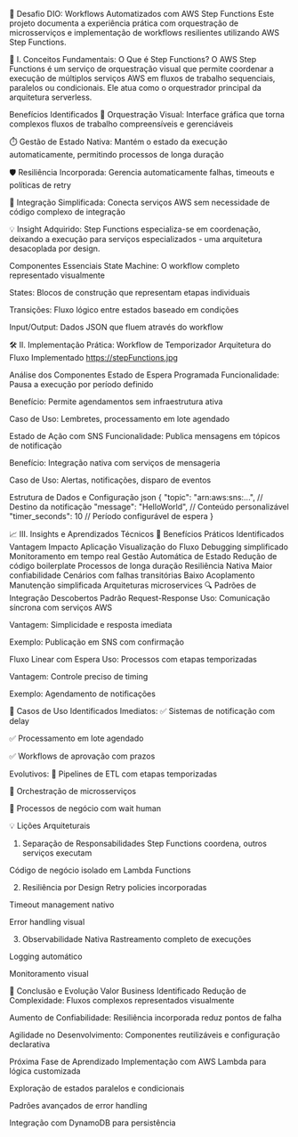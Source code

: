 🚀 Desafio DIO: Workflows Automatizados com AWS Step Functions
Este projeto documenta a experiência prática com orquestração de microsserviços e implementação de workflows resilientes utilizando AWS Step Functions.

🎯 I. Conceitos Fundamentais: O Que é Step Functions?
O AWS Step Functions é um serviço de orquestração visual que permite coordenar a execução de múltiplos serviços AWS em fluxos de trabalho sequenciais, paralelos ou condicionais. Ele atua como o orquestrador principal da arquitetura serverless.

Benefícios Identificados
🔄 Orquestração Visual: Interface gráfica que torna complexos fluxos de trabalho compreensíveis e gerenciáveis

⏱️ Gestão de Estado Nativa: Mantém o estado da execução automaticamente, permitindo processos de longa duração

🛡️ Resiliência Incorporada: Gerencia automaticamente falhas, timeouts e políticas de retry

🔗 Integração Simplificada: Conecta serviços AWS sem necessidade de código complexo de integração

💡 Insight Adquirido: Step Functions especializa-se em coordenação, deixando a execução para serviços especializados - uma arquitetura desacoplada por design.

Componentes Essenciais
State Machine: O workflow completo representado visualmente

States: Blocos de construção que representam etapas individuais

Transições: Fluxo lógico entre estados baseado em condições

Input/Output: Dados JSON que fluem através do workflow

🛠️ II. Implementação Prática: Workflow de Temporizador
Arquitetura do Fluxo Implementado
https://stepFunctions.jpg

Análise dos Componentes
Estado de Espera Programada
Funcionalidade: Pausa a execução por período definido

Benefício: Permite agendamentos sem infraestrutura ativa

Caso de Uso: Lembretes, processamento em lote agendado

Estado de Ação com SNS
Funcionalidade: Publica mensagens em tópicos de notificação

Benefício: Integração nativa com serviços de mensageria

Caso de Uso: Alertas, notificações, disparo de eventos

Estrutura de Dados e Configuração
json
{
  "topic": "arn:aws:sns:...",    // Destino da notificação
  "message": "HelloWorld",       // Conteúdo personalizável
  "timer_seconds": 10            // Período configurável de espera
}

📈 III. Insights e Aprendizados Técnicos
🎯 Benefícios Práticos Identificados
Vantagem	Impacto	Aplicação
Visualização do Fluxo	Debugging simplificado	Monitoramento em tempo real
Gestão Automática de Estado	Redução de código boilerplate	Processos de longa duração
Resiliência Nativa	Maior confiabilidade	Cenários com falhas transitórias
Baixo Acoplamento	Manutenção simplificada	Arquiteturas microservices
🔍 Padrões de Integração Descobertos
Padrão Request-Response
Uso: Comunicação síncrona com serviços AWS

Vantagem: Simplicidade e resposta imediata

Exemplo: Publicação em SNS com confirmação

Fluxo Linear com Espera
Uso: Processos com etapas temporizadas

Vantagem: Controle preciso de timing

Exemplo: Agendamento de notificações

🚀 Casos de Uso Identificados
Imediatos:
✅ Sistemas de notificação com delay

✅ Processamento em lote agendado

✅ Workflows de aprovação com prazos

Evolutivos:
🔄 Pipelines de ETL com etapas temporizadas

🔄 Orchestração de microsserviços

🔄 Processos de negócio com wait human

💡 Lições Arquiteturais
1. Separação de Responsabilidades
Step Functions coordena, outros serviços executam

Código de negócio isolado em Lambda Functions

2. Resiliência por Design
Retry policies incorporadas

Timeout management nativo

Error handling visual

3. Observabilidade Nativa
Rastreamento completo de execuções

Logging automático

Monitoramento visual

🌟 Conclusão e Evolução
Valor Business Identificado
Redução de Complexidade: Fluxos complexos representados visualmente

Aumento de Confiabilidade: Resiliência incorporada reduz pontos de falha

Agilidade no Desenvolvimento: Componentes reutilizáveis e configuração declarativa

Próxima Fase de Aprendizado
Implementação com AWS Lambda para lógica customizada

Exploração de estados paralelos e condicionais

Padrões avançados de error handling

Integração com DynamoDB para persistência

